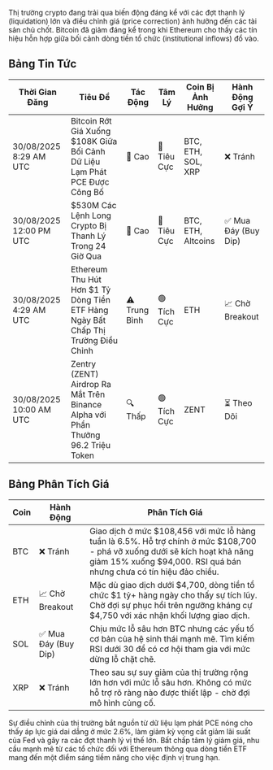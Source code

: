 Thị trường crypto đang trải qua biến động đáng kể với các đợt thanh lý (liquidation) lớn và điều chỉnh giá (price correction) ảnh hưởng đến các tài sản chủ chốt. Bitcoin đã giảm đáng kể trong khi Ethereum cho thấy các tín hiệu hỗn hợp giữa bối cảnh dòng tiền tổ chức (institutional inflows) đổ vào.

## **Bảng Tin Tức**

| Thời Gian Đăng | Tiêu Đề | Tác Động | Tâm Lý | Coin Bị Ảnh Hưởng | Hành Động Gợi Ý |
|------------------|----------|---------|-----------|------------------|------------------|
| 30/08/2025 8:29 AM UTC | Bitcoin Rớt Giá Xuống $108K Giữa Bối Cảnh Dữ Liệu Lạm Phát PCE Được Công Bố | 🚨 Cao | 🔴 Tiêu Cực | BTC, ETH, SOL, XRP | ❌ Tránh |
| 30/08/2025 12:00 PM UTC | $530M Các Lệnh Long Crypto Bị Thanh Lý Trong 24 Giờ Qua | 🚨 Cao | 🔴 Tiêu Cực | BTC, ETH, Altcoins | ✅ Mua Đáy (Buy Dip) |
| 30/08/2025 4:29 AM UTC | Ethereum Thu Hút Hơn $1 Tỷ Dòng Tiền ETF Hàng Ngày Bất Chấp Thị Trường Điều Chỉnh | ⚠️ Trung Bình | 🟢 Tích Cực | ETH | 📈 Chờ Breakout |
| 30/08/2025 10:00 AM UTC | Zentry (ZENT) Airdrop Ra Mắt Trên Binance Alpha với Phần Thưởng 96.2 Triệu Token | 🔍 Thấp | 🟢 Tích Cực | ZENT | ⏳ Theo Dõi |

## **Bảng Phân Tích Giá**

| Coin | Hành Động | Phân Tích Giá |
|------|--------|---------------------|
| BTC | ❌ Tránh | Giao dịch ở mức $108,456 với mức lỗ hàng tuần là 6.5%. Hỗ trợ chính ở mức $108,700 - phá vỡ xuống dưới sẽ kích hoạt khả năng giảm 15% xuống $94,000. RSI quá bán nhưng chưa có tín hiệu đảo chiều. |
| ETH | 📈 Chờ Breakout | Mặc dù giao dịch dưới $4,700, dòng tiền tổ chức $1 tỷ+ hàng ngày cho thấy sự tích lũy. Chờ đợi sự phục hồi trên ngưỡng kháng cự $4,750 với xác nhận khối lượng giao dịch. |
| SOL | ✅ Mua Đáy (Buy Dip) | Chịu mức lỗ sâu hơn BTC nhưng các yếu tố cơ bản của hệ sinh thái mạnh mẽ. Tìm kiếm RSI dưới 30 để có cơ hội tham gia với mức dừng lỗ chặt chẽ. |
| XRP | ❌ Tránh | Theo sau sự suy giảm của thị trường rộng lớn hơn với mức lỗ sâu hơn. Không có mức hỗ trợ rõ ràng nào được thiết lập - chờ đợi mô hình củng cố. |

Sự điều chỉnh của thị trường bắt nguồn từ dữ liệu lạm phát PCE nóng cho thấy áp lực giá dai dẳng ở mức 2.6%, làm giảm kỳ vọng cắt giảm lãi suất của Fed và gây ra các đợt thanh lý vị thế lớn. Bất chấp tâm lý giảm giá, nhu cầu mạnh mẽ từ các tổ chức đối với Ethereum thông qua dòng tiền ETF mang đến một điểm sáng tiềm năng cho việc định vị trung hạn.